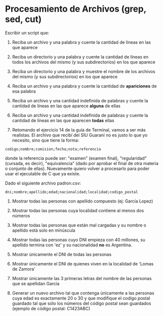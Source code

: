 # Procesamiento de Archivos (grep, sed, cut)


Escribir un script que:

1. Reciba un archivo y una palabra y cuente la cantidad de líneas en las que aparece

1. Reciba un directorio y una palabra y cuente la cantidad de líneas en todos los archivos del mismo (y sus subdirectorios) en los que aparece

1. Reciba un directorio y una palabra y muestre el nombre de los archivos del mismo (y sus subdirectorios) en los que aparece

1. Reciba un archivo y una palabra y cuente la cantidad de **apariciones** de esa palabra

1. Reciba un archivo y una cantidad indefinida de palabras y cuente la cantidad de líneas en las que aparece **alguna** de ellas

1. Reciba un archivo y una cantidad indefinida de palabras y cuente la cantidad de líneas en las que aparecen **todas** ellas

1. Retomando el ejercicio 14 de la guía de Terminal, vamos a ser más realistas. El archivo que recibí del SIU Guaraní no es justo lo que yo necesito, sino que tiene la forma:
```
codigo;nombre;comision;fecha;nota;referencia
```
donde la referencia puede ser: "examen" (examen final), "regularidad" (cursada, es decir), "equivalencia" (dado por aprobar el final de otra materia o conjunto de ellas).
Nuevamente quiero volver a procesarlo para poder usar el ejecutable de C que ya existe.


Dado el siguiente archivo padron.csv:

```
dni;nombre;apellido;edad;nacionalidad;localidad;codigo_postal
```

1. Mostrar todas las personas con apellido compuesto (ej: García Lopez)

1. Mostrar todas las personas cuya localidad contiene al menos dos números

1. Mostrar todas las personas que están mal cargadas y su nombre o apellido está solo en minúscula

1. Mostrar todas las personas cuyo DNI empieza con 40 millones, su apellido termina con 'ez' y su nacionalidad **no** es Argentina.

1. Mostrar únicamente el DNI de todas las personas

1. Mostrar únicamente el DNI de quienes viven en la localidad de 'Lomas de Zamora'

1. Mostrar únicamente las 3 primeras letras del nombre de las personas que se apellidan García

1. Generar un nuevo archivo tal que contenga únicamente a las personas cuya edad es exactamente 20 o 30 y que modifique el codigo postal guardado tal que sólo los números del código postal sean guardados (ejemplo de código postal: C1423ABC)
